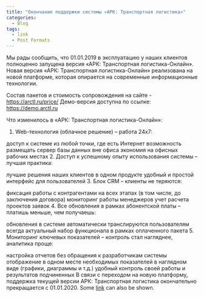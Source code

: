 ```yaml
---
title: "Окончание поддержки системы «АРК: Транспортная логистика»"
categories:
  - Blog
tags:
  - link
  - Post Formats
---
```


Мы рады сообщить, что 01.01.2019 в эксплуатацию у наших клиентов полноценно запущена версия «АРК: Транспортная логистика-Онлайн».
Новая версия «АРК: Транспортная логистика-Онлайн» реализована на новой платформе, которая опирается на современные информационные технологии.

Состав пакетов и стоимость сопровождения на сайте - https://arctl.ru/price/
Демо-версия доступна по ссылке: https://demo.arctl.ru

Что изменилось в «АРК: Транспортная логистика-Онлайн»:

1. Web-технология (облачное решение) – работа 24х7:

доступ к системе из любой точки, где есть Интернет
возможность размещать сервер базы данных вне офиса
экономия на офисных рабочих местах
2. Доступ к успешному опыту использования системы – лучшая практика:

лучшие решения наших клиентов в одном продукте
удобный и простой интерфейс для пользователей
3. Блок CRM – клиенты не теряются:

фиксация работы с контрагентами на всех этапах (в том числе, до заключения договора)
мониторинг работы менеджеров
учет расчета проектов заявок
4. Все обновления в рамках абонентской платы – платишь меньше, чем получаешь:

обновления в системе автоматически транслируются пользователям
всегда актуальный набор функционала в рамках оплаченного пакета
5. Мониторинг ключевых показателей – контроль стал нагляднее, аналитика проще:

настройка отчетов без обращения к разработчикам системы
отображение в одном месте необходимых показателей в наглядном виде (графики, диаграммы и т.д.)
удобный контроль своей работы и результатов подчиненных
В связи с переходом на новую платформу, поддержка текущей версии АРК: Транспортная логистика окончательно прекращается с 01.01.2020.
Some [link](#) can also be shown.
